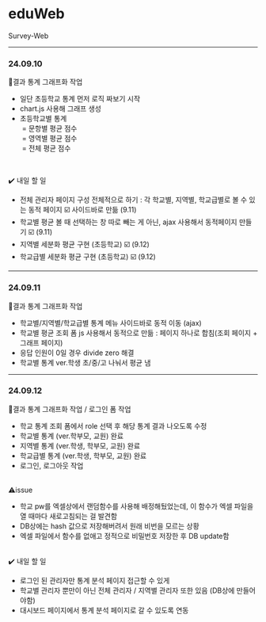 # eduWeb
Survey-Web
<hr>
<h3>24.09.10</h3>

📌결과 통계 그래프화 작업<br>
- 일단 초등학교 통계 먼저 로직 짜보기 시작
- chart.js 사용해 그래프 생성
- 초등학교별 통계<br> 
&nbsp;= 문항별 평균 점수<br>
&nbsp;= 영역별 평균 점수<br>
&nbsp;= 전체 평균 점수<br>
<br>

✔️ 내일 할 일 <br>
- 전체 관리자 페이지 구성 전체적으로 하기 : 각 학교별, 지역별, 학교급별로 볼 수 있는 동적 페이지 ☑️ 사이드바로 만듦 (9.11)
- 학교별 평균 볼 때 선택하는 창 따로 빼는 게 아닌, ajax 사용해서 동적페이지 만들기 ☑️ (9.11)
- 지역별 세분화 평균 구현 (초등학교) ☑️ (9.12)
- 학교급별 세분화 평균 구현 (초등학교) ☑️ (9.12)

<hr>
<h3>24.09.11</h3>

📌결과 통계 그래프화 작업<br>
- 학교별/지역별/학교급별 통계 메뉴 사이드바로 동적 이동 (ajax)
- 학교별 평균 조회 폼 js 사용해서 동적으로 만듦 : 페이지 하나로 합침(조회 페이지 + 그래프 페이지)
- 응답 인원이 0일 경우 divide zero 해결
- 학교별 통계 ver.학생 초/중/고 나눠서 평균 냄

<hr>
<h3>24.09.12</h3>

📌결과 통계 그래프화 작업 / 로그인 폼 작업<br>
- 학교 통계 조회 폼에서 role 선택 후 해당 통계 결과 나오도록 수정
- 학교별 통계 (ver.학부모, 교원) 완료
- 지역별 통계 (ver.학생, 학부모, 교원) 완료
- 학교급별 통계 (ver.학생, 학부모, 교원) 완료
- 로그인, 로그아웃 작업 <br><br>
  
⚠️issue<br>
- 학교 pw를 엑셀상에서 랜덤함수를 사용해 배정해뒀었는데, 이 함수가 엑셀 파일을 열 때마다 새로고침되는 걸 발견함
- DB상에는 hash 값으로 저장해버려서 원래 비번을 모르는 상황
- 엑셀 파일에서 함수를 없애고 정적으로 비밀번호 저장한 후 DB update함 <br><br>

✔️ 내일 할 일 <br>
- 로그인 된 관리자만 통계 분석 페이지 접근할 수 있게
- 학교별 관리자 뿐만이 아닌 전체 관리자 / 지역별 관리자 또한 있음 (DB상에 만들어야함)
- 대시보드 페이지에서 통계 분석 페이지로 갈 수 있도록 연동

